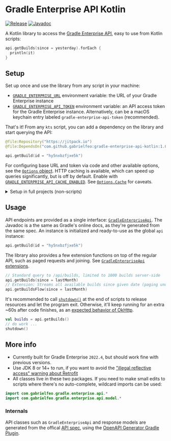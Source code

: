 # Gradle Enterprise API Kotlin

[![Release](https://jitpack.io/v/gabrielfeo/gradle-enterprise-api-kotlin.svg)][14]
[![Javadoc](https://img.shields.io/badge/javadoc-latest-orange)][15]

A Kotlin library to access the [Gradle Enterprise API][1], easy to use from Kotlin
scripts:

```kotlin
api.getBuilds(since = yesterday).forEach {
  println(it)
}
```

## Setup

Set up once and use the library from any script in your machine:

- [`GRADLE_ENTERPRISE_URL`][16] environment variable: the URL of your Gradle Enterprise instance
- [`GRADLE_ENTERPRISE_API_TOKEN`][17] environment variable: an API access token for the Gradle
  Enterprise instance. Alternatively, can be a macOS keychain entry labeled
  `gradle-enterprise-api-token` (recommended).

That's it! From any `kts` script, you can add a dependency on the library and start querying the
API:

```kotlin
@file:Repository("https://jitpack.io")
@file:DependsOn("com.github.gabrielfeo:gradle-enterprise-api-kotlin:1.0")

api.getBuild(id = "hy5nxbzfjxe5k")
```

For configuring base URL and token via code and other available options, see the
[`Options` object][8]. HTTP caching is available, which can speed up queries significantly, but is
off by default. Enable with [`GRADLE_ENTERPRISE_API_CACHE_ENABLED`][12]. See [`Options.Cache`][13]
for caveats.

<details>
  <summary>Setup in full projects (non-scripts)</summary>

  You can also use it in a full Kotlin project instead of a script. Just add a dependency:

  ```kotlin
  repositories {
    maven(url = "https://jitpack.io")
  }
  dependencies {
    implementation("com.github.gabrielfeo:gradle-enterprise-api-kotlin:1.0")
  }
  ```

  <details>
    <summary>Groovy</summary>

    ```groovy
    repositories {
      maven { url = 'https://jitpack.io' }
    }
    dependencies {
      implementation 'com.github.gabrielfeo:gradle-enterprise-api-kotlin:1.0'
    }
    ```

  </details>
</details>

## Usage

API endpoints are provided as a single interface: [`GradleEnterpriseApi`][9]. The Javadoc is a
the same as Gradle's online docs, as they're generated from the same spec. An instance is
initialized and ready-to-use as the global `api` instance:

```kotlin
api.getBuild(id = "hy5nxbzfjxe5k")
```

The library also provides a few extension functions on top of the regular API, such as paged
requests and joining. See [`GradleEnterpriseApi` extensions][10].

```kotlin
// Standard query to /api/builds, limited to 1000 builds server-side
api.getBuilds(since = lastMonth)
// Extension: Streams all available builds since given date (paging underneath)
api.getBuildsFlow(since = lastMonth)
```

It's recommended to call [`shutdown()`][11] at the end of scripts to release resources and let the
program exit. Otherwise, it'll keep running for an extra ~60s after code finishes, as an [expected
behavior of OkHttp][4].

```kotlin
val builds = api.getBuilds()
// do work ...
shutdown()
```

## More info

- Currently built for Gradle Enterprise `2022.4`, but should work fine with previous versions.
- Use JDK 8 or 14+ to run, if you want to avoid the ["illegal reflective access" warning about
  Retrofit][3]
- All classes live in these two packages. If you need to make small edits to scripts where
  there's no auto-complete, wildcard imports can be used:

```kotlin
import com.gabrielfeo.gradle.enterprise.api.*
import com.gabrielfeo.gradle.enterprise.api.model.*
```

###  Internals

API classes such as `GradleEnterpriseApi` and response models are generated from the offical
[API spec][5], using the [OpenAPI Generator Gradle Plugin][6].

[1]: https://docs.gradle.com/enterprise/api-manual/
[2]: https://square.github.io/retrofit/
[3]: https://github.com/square/retrofit/issues/3448
[4]: https://github.com/square/retrofit/issues/3144#issuecomment-508300518
[5]: https://docs.gradle.com/enterprise/api-manual/#reference_documentation
[6]: https://github.com/OpenAPITools/openapi-generator/blob/master/modules/openapi-generator-gradle-plugin/README.adoc
[7]: https://gabrielfeo.github.io/gradle-enterprise-api-kotlin/
[8]: https://gabrielfeo.github.io/gradle-enterprise-api-kotlin/gradle-enterprise-api-kotlin/com.gabrielfeo.gradle.enterprise.api/-options/
[9]: https://gabrielfeo.github.io/gradle-enterprise-api-kotlin/gradle-enterprise-api-kotlin/com.gabrielfeo.gradle.enterprise.api/-gradle-enterprise-api/
[10]: https://gabrielfeo.github.io/gradle-enterprise-api-kotlin/gradle-enterprise-api-kotlin/com.gabrielfeo.gradle.enterprise.api/-gradle-enterprise-api/index.html#373241164%2FExtensions%2F769193423
[11]: https://gabrielfeo.github.io/gradle-enterprise-api-kotlin/gradle-enterprise-api-kotlin/com.gabrielfeo.gradle.enterprise.api/shutdown.html
[12]: https://gabrielfeo.github.io/gradle-enterprise-api-kotlin/gradle-enterprise-api-kotlin/com.gabrielfeo.gradle.enterprise.api/-options/-cache/index.html#-1054137809%2FProperties%2F769193423
[13]: https://gabrielfeo.github.io/gradle-enterprise-api-kotlin/gradle-enterprise-api-kotlin/com.gabrielfeo.gradle.enterprise.api/-options/-cache/index.html
[14]: https://jitpack.io/#gabrielfeo/gradle-enterprise-api-kotlin
[15]: https://gabrielfeo.github.io/gradle-enterprise-api-kotlin/
[16]: https://gabrielfeo.github.io/gradle-enterprise-api-kotlin/gradle-enterprise-api-kotlin/com.gabrielfeo.gradle.enterprise.api/-options/-gradle-enterprise-instance/index.html#-570175362%2FProperties%2F769193423
[17]: https://gabrielfeo.github.io/gradle-enterprise-api-kotlin/gradle-enterprise-api-kotlin/com.gabrielfeo.gradle.enterprise.api/-options/-gradle-enterprise-instance/index.html#2124126004%2FProperties%2F769193423
